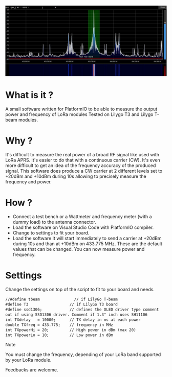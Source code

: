 ![](Lora-measure.JPG)

# What is it ?
A small software written for PlatformIO to be able to measure the output power and frequency of LoRa modules
Tested on Lilygo T3 and Lilygo T-beam modules.

# Why ?
It's difficult to measure the real power of a broad RF signal like used with LoRa APRS. It's easier to do that with a continuous carrier (CW).
It's even more difficult to get an idea of the frequency accuracy of the produced signal.
This software does produce a CW carrier at 2 different levels set to +20dBm and +10dBm during 10s allowing to precisely measure the frequency and power.

# How ?
- Connect a test bench or a Wattmeter and frequency meter (with a dummy load) to the antenna connector.
- Load the software on Visual Studio Code with PlatformIO compiler.
- Change to settings to fit your board. 
- Load the software
It will start immediately to send a carrier at +20dBm during 10s and than at +10dBm on 433.775 MHz. These are the default values that can be changed.
You can now measure power and frequency.

# Settings
Change the settings on top of the script to fit to your board and needs.

    //#define tbeam               // if LilyGo T-beam
    #define T3                  // if LilyGo T3 board
    #define ssd1306;            // defines the OLED driver type comment out if using SSD1306 driver. Comment if 1.3" inch uses SH11106
    int TXdelay   = 10000;      // TX delay in ms at each power
    double TXfreq = 433.775;    // frequency in MHz
    int TXpowerHi = 20;         // High power in dBm (max 20)
    int TXpowerLo = 10;         // Low power in dBm
    
> [!NOTE]
You must change the frequency, depending of your LoRa band supported by your LoRa module.

Feedbacks are welcome.  
